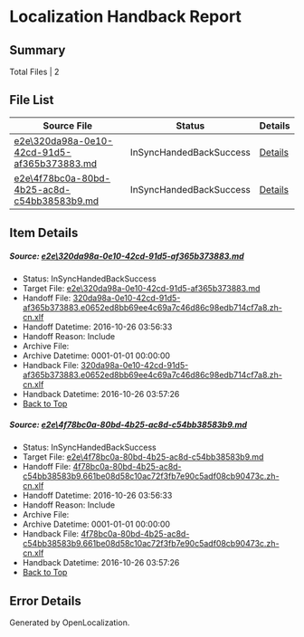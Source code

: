 # <a name='report-top'></a> Localization Handback Report

## Summary
 Total Files | 2

## File List
 Source File | Status | Details 
 ----------- | ------ | ------- 
 [e2e\320da98a-0e10-42cd-91d5-af365b373883.md](https://github.com/OpenLocalizationTestOrg/ol-test0/blob/65938d365c0ac73cde60c72d8b3db24eec94e195/e2e/320da98a-0e10-42cd-91d5-af365b373883.md) | InSyncHandedBackSuccess | [Details](#af7361fc85ecbbc87f271edc08043fac5aaba1a91)
 [e2e\4f78bc0a-80bd-4b25-ac8d-c54bb38583b9.md](https://github.com/OpenLocalizationTestOrg/ol-test0/blob/160327c40667344ea5ee069e5f07e78d53fa69c3/e2e/4f78bc0a-80bd-4b25-ac8d-c54bb38583b9.md) | InSyncHandedBackSuccess | [Details](#5eea3b2e90bf5a6c2dc47ae41d61848ef31d818b2)

## Item Details
##### <a name='af7361fc85ecbbc87f271edc08043fac5aaba1a91'></a> Source: [e2e\320da98a-0e10-42cd-91d5-af365b373883.md](https://github.com/OpenLocalizationTestOrg/ol-test0/blob/65938d365c0ac73cde60c72d8b3db24eec94e195/e2e/320da98a-0e10-42cd-91d5-af365b373883.md)
* Status: InSyncHandedBackSuccess
* Target File: [e2e\320da98a-0e10-42cd-91d5-af365b373883.md](https://github.com/OpenLocalizationTestOrg/ol-test0-zhcn/blob/b42ce4a303836c8de5d2a9cb8b112668f1ea6f44/e2e/320da98a-0e10-42cd-91d5-af365b373883.md)
* Handoff File: [320da98a-0e10-42cd-91d5-af365b373883.e0652ed8bb69ee4c69a7c46d86c98edb714cf7a8.zh-cn.xlf](https://github.com/OpenLocalizationTestOrg/ol-test0-handoff/blob/f344299262b678639e883852ce6f0e716e9195b5/ol-handoff/OpenLocalizationTestOrg/ol-test0-zhcn/shujia/mt/320da98a-0e10-42cd-91d5-af365b373883.e0652ed8bb69ee4c69a7c46d86c98edb714cf7a8.zh-cn.xlf)
* Handoff Datetime: 2016-10-26 03:56:33
* Handoff Reason: Include
* Archive File: 
* Archive Datetime: 0001-01-01 00:00:00
* Handback File: [320da98a-0e10-42cd-91d5-af365b373883.e0652ed8bb69ee4c69a7c46d86c98edb714cf7a8.zh-cn.xlf](https://github.com/OpenLocalizationTestOrg/ol-test0-handback/blob/ac778fb48e6bdd6b48cd4e01adc52511377ccda0/ol-handback/OpenLocalizationTestOrg/ol-test0-zhcn/shujia/mt/320da98a-0e10-42cd-91d5-af365b373883.e0652ed8bb69ee4c69a7c46d86c98edb714cf7a8.zh-cn.xlf)
* Handback Datetime: 2016-10-26 03:57:26
* [Back to Top](#report-top)

##### <a name='5eea3b2e90bf5a6c2dc47ae41d61848ef31d818b2'></a> Source: [e2e\4f78bc0a-80bd-4b25-ac8d-c54bb38583b9.md](https://github.com/OpenLocalizationTestOrg/ol-test0/blob/160327c40667344ea5ee069e5f07e78d53fa69c3/e2e/4f78bc0a-80bd-4b25-ac8d-c54bb38583b9.md)
* Status: InSyncHandedBackSuccess
* Target File: [e2e\4f78bc0a-80bd-4b25-ac8d-c54bb38583b9.md](https://github.com/OpenLocalizationTestOrg/ol-test0-zhcn/blob/b42ce4a303836c8de5d2a9cb8b112668f1ea6f44/e2e/4f78bc0a-80bd-4b25-ac8d-c54bb38583b9.md)
* Handoff File: [4f78bc0a-80bd-4b25-ac8d-c54bb38583b9.661be08d58c10ac72f3fb7e90c5adf08cb90473c.zh-cn.xlf](https://github.com/OpenLocalizationTestOrg/ol-test0-handoff/blob/f344299262b678639e883852ce6f0e716e9195b5/ol-handoff/OpenLocalizationTestOrg/ol-test0-zhcn/shujia/mt/4f78bc0a-80bd-4b25-ac8d-c54bb38583b9.661be08d58c10ac72f3fb7e90c5adf08cb90473c.zh-cn.xlf)
* Handoff Datetime: 2016-10-26 03:56:33
* Handoff Reason: Include
* Archive File: 
* Archive Datetime: 0001-01-01 00:00:00
* Handback File: [4f78bc0a-80bd-4b25-ac8d-c54bb38583b9.661be08d58c10ac72f3fb7e90c5adf08cb90473c.zh-cn.xlf](https://github.com/OpenLocalizationTestOrg/ol-test0-handback/blob/ac778fb48e6bdd6b48cd4e01adc52511377ccda0/ol-handback/OpenLocalizationTestOrg/ol-test0-zhcn/shujia/mt/4f78bc0a-80bd-4b25-ac8d-c54bb38583b9.661be08d58c10ac72f3fb7e90c5adf08cb90473c.zh-cn.xlf)
* Handback Datetime: 2016-10-26 03:57:26
* [Back to Top](#report-top)


## Error Details

Generated by OpenLocalization.
